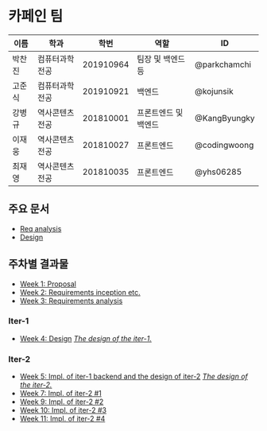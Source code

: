 # 카페인 팀

| 이름 | 학과 | 학번 | 역할 | ID |
| --- | --- | --- | --- | --- |
| 박찬진 | 컴퓨터과학전공 | 201910964 | 팀장 및 백엔드 등 | @parkchamchi |
| 고준식 | 컴퓨터과학전공 | 201910921 | 백엔드 | @kojunsik |
| 강병규 | 역사콘텐츠전공 | 201810001 | 프론트엔드 및 백엔드 | @KangByungky |
| 이재웅 | 역사콘텐츠전공 | 201810027 | 프론트엔드 | @codingwoong |
| 최재영 | 역사콘텐츠전공 | 201810035 | 프론트엔드 | @yhs06285 |

## 주요 문서
- [Req analysis](docs/req_analysis/req_analysis.md)
- [Design](docs/design/design.md)

## 주차별 결과물
- [Week 1: Proposal](docs/proposal/proposal.md)
- [Week 2: Requirements inception etc.](docs/weekly/week2.md)
- [Week 3: Requirements analysis](docs/req_analysis/req_analysis.md)
### Iter-1
- [Week 4: Design](docs/weekly/week4.md) *[The design of the iter-1.](https://github.com/parkchamchi/GlossySnake/blob/week4/docs/design/design.md)*
### Iter-2
- [Week 5: Impl. of iter-1 backend and the design of iter-2](docs/weekly/week5.md) *[The design of the iter-2.](https://github.com/parkchamchi/GlossySnake/blob/week5/docs/design/design.md)*
- [Week 7: Impl. of iter-2 #1](docs/weekly/week7.md)
- [Week 9: Impl. of iter-2 #2](docs/weekly/week9.md)
- [Week 10: Impl. of iter-2 #3](docs/weekly/week10.md)
- [Week 11: Impl. of iter-2 #4](docs/weekly/week11.md)
